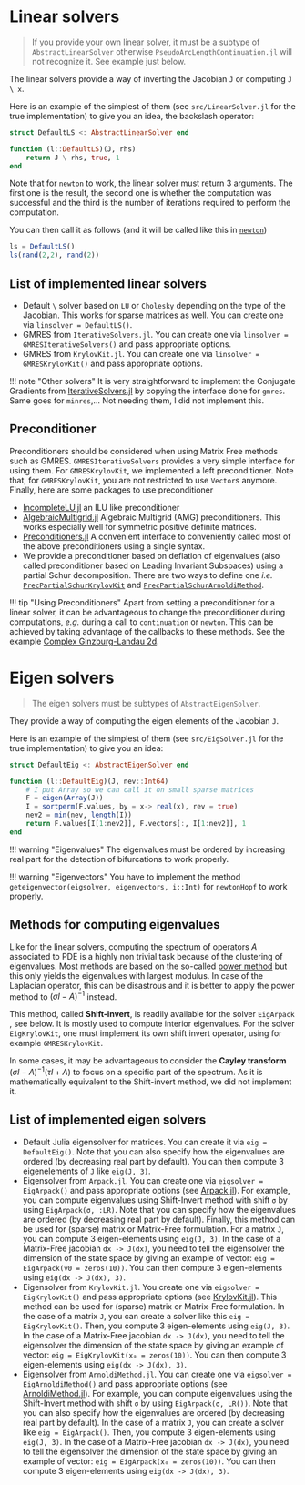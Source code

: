 # Linear solvers

> If you provide your own linear solver, it must be a subtype of `AbstractLinearSolver` otherwise `PseudoArcLengthContinuation.jl` will not recognize it. See example just below. 

The linear solvers provide a way of inverting the Jacobian `J` or computing `J \ x`.

Here is an example of the simplest of them (see `src/LinearSolver.jl` for the true implementation) to give you an idea, the backslash operator:

```julia
struct DefaultLS <: AbstractLinearSolver end

function (l::DefaultLS)(J, rhs)
	return J \ rhs, true, 1
end
```

Note that for `newton` to work, the linear solver must return 3 arguments. The first one is the result, the second one is whether the computation was successful and the third is the number of iterations required to perform the computation.

You can then call it as follows (and it will be called like this in [`newton`](@ref))

```julia
ls = DefaultLS()
ls(rand(2,2), rand(2))
```

## List of implemented linear solvers
- Default `\` solver based on `LU` or `Cholesky` depending on the type of the Jacobian. This works for sparse matrices as well. You can create one via `linsolver = DefaultLS()`.
- GMRES from `IterativeSolvers.jl`. You can create one via `linsolver = GMRESIterativeSolvers()` and pass appropriate options.
- GMRES from `KrylovKit.jl`. You can create one via `linsolver = GMRESKrylovKit()` and pass appropriate options.

!!! note "Other solvers"
    It is very straightforward to implement the Conjugate Gradients from [IterativeSolvers.jl](https://juliamath.github.io/IterativeSolvers.jl/dev/linear_systems/cg/) by copying the interface done for `gmres`. Same goes for `minres`,... Not needing them, I did not implement this.

## Preconditioner

 Preconditioners should be considered when using Matrix Free methods such as GMRES. `GMRESIterativeSolvers` provides a very simple interface for using them. For `GMRESKrylovKit`, we implemented a left preconditioner. Note that, for `GMRESKrylovKit`, you are not restricted to use `Vector`s anymore. Finally, here are some packages to use preconditioner

- [IncompleteLU.jl](https://github.com/haampie/IncompleteLU.jl) an ILU like preconditioner
- [AlgebraicMultigrid.jl](https://github.com/JuliaLinearAlgebra/AlgebraicMultigrid.jl) Algebraic Multigrid (AMG) preconditioners. This works especially well for symmetric positive definite matrices.
- [Preconditioners.jl](https://github.com/mohamed82008/Preconditioners.jl) A convenient interface to conveniently called most of the above preconditioners using a single syntax.
- We provide a preconditioner based on deflation of eigenvalues (also called preconditioner based on Leading Invariant Subspaces) using a partial Schur decomposition. There are two ways to define one *i.e.* [`PrecPartialSchurKrylovKit`](@ref) and [`PrecPartialSchurArnoldiMethod`](@ref). 

!!! tip "Using Preconditioners"
    Apart from setting a preconditioner for a linear solver, it can be advantageous to change the preconditioner during computations, *e.g.* during a call to `continuation` or `newton`. This can be achieved by taking advantage of the callbacks to these methods. See the example [Complex Ginzburg-Landau 2d](@ref).


# Eigen solvers

> The eigen solvers must be subtypes of `AbstractEigenSolver`. 

They provide a way of computing the eigen elements of the Jacobian `J`.
 
Here is an example of the simplest of them (see `src/EigSolver.jl` for the true implementation) to give you an idea:

```julia
struct DefaultEig <: AbstractEigenSolver end

function (l::DefaultEig)(J, nev::Int64)
	# I put Array so we can call it on small sparse matrices
	F = eigen(Array(J))
	I = sortperm(F.values, by = x-> real(x), rev = true)
	nev2 = min(nev, length(I))
	return F.values[I[1:nev2]], F.vectors[:, I[1:nev2]], 1
end
```

!!! warning "Eigenvalues"
    The eigenvalues must be ordered by increasing real part for the detection of bifurcations to work properly.

!!! warning "Eigenvectors"
    You have to implement the method `geteigenvector(eigsolver, eigenvectors, i::Int)` for `newtonHopf` to work properly.

## Methods for computing eigenvalues
Like for the linear solvers, computing the spectrum of operators $A$ associated to PDE is a highly non trivial task because of the clustering of eigenvalues. Most methods are based on the so-called [power method](https://en.wikipedia.org/wiki/Power_iteration) but this only yields the eigenvalues with largest modulus. In case of the Laplacian operator, this can be disastrous and it is better to apply the power method to $(\sigma I-A)^{-1}$ instead. 

This method, called **Shift-invert**, is readily available for the solver `EigArpack `, see below. It is mostly used to compute interior eigenvalues. For the solver `EigKrylovKit`, one must implement its own shift invert operator, using for example `GMRESKrylovKit`.

In some cases, it may be advantageous to consider the **Cayley transform** $(\sigma I-A)^{-1}(\tau I+A)$ to focus on a specific part of the spectrum. As it is mathematically equivalent to the Shift-invert method, we did not implement it.


## List of implemented eigen solvers
- Default Julia eigensolver for matrices. You can create it via `eig = DefaultEig()`. Note that you can also specify how the eigenvalues are ordered (by decreasing real part by default). You can then compute 3 eigenelements of `J` like `eig(J, 3)`.
- Eigensolver from `Arpack.jl`. You can create one via `eigsolver = EigArpack()` and pass appropriate options (see [Arpack.jl](https://github.com/JuliaLinearAlgebra/Arpack.jl)). For example, you can compute eigenvalues using Shift-Invert method with shift `σ` by using `EigArpack(σ, :LR)`. Note that you can specify how the eigenvalues are ordered (by decreasing real part by default). Finally, this method can be used for (sparse) matrix or Matrix-Free formulation. For a matrix `J`, you can compute 3 eigen-elements using `eig(J, 3)`. In the case of a Matrix-Free jacobian `dx -> J(dx)`, you need to tell the eigensolver the dimension of the state space by giving an example of vector: `eig = EigArpack(v0 = zeros(10))`. You can then compute 3 eigen-elements using `eig(dx -> J(dx), 3)`. 
- Eigensolver from `KrylovKit.jl`. You create one via `eigsolver = EigKrylovKit()` and pass appropriate options (see [KrylovKit.jl](https://github.com/Jutho/KrylovKit.jl)). This method can be used for (sparse) matrix or Matrix-Free formulation. In the case of a matrix `J`, you can create a solver like this `eig = EigKrylovKit()`. Then, you compute 3 eigen-elements using `eig(J, 3)`. In the case of a Matrix-Free jacobian `dx -> J(dx)`, you need to tell the eigensolver the dimension of the state space by giving an example of vector: `eig = EigKrylovKit(x₀ = zeros(10))`. You can then compute 3 eigen-elements using `eig(dx -> J(dx), 3)`.
- Eigensolver from `ArnoldiMethod.jl`. You can create one via `eigsolver = EigArnoldiMethod()` and pass appropriate options (see [ArnoldiMethod.jl](https://github.com/haampie/ArnoldiMethod.jl)). For example, you can compute eigenvalues using the Shift-Invert method with shift `σ` by using `EigArpack(σ, LR())`. Note that you can also specify how the eigenvalues are ordered (by decreasing real part by default). In the case of a matrix `J`, you can create a solver like `eig = EigArpack()`. Then, you compute 3 eigen-elements using `eig(J, 3)`. In the case of a Matrix-Free jacobian `dx -> J(dx)`, you need to tell the eigensolver the dimension of the state space by giving an example of vector: `eig = EigArpack(x₀ = zeros(10))`. You can then compute 3 eigen-elements using `eig(dx -> J(dx), 3)`. 
